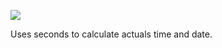 ﻿![](https://lh5.googleusercontent.com/8Af3MBRkvhWUT4Gcw7AQM4kO_a_lGGyc12DGWyVB7DMbEO0AeUIpuQFA_AxSbJ_MeRSj34UMtIE6Ik8vCAQsmA_tjfDE1LKGk4QC2Ts9Urx6HhotzVMr7r3FfIKN_uE-pb_c6fjX)

Uses seconds to calculate actuals time and date.
